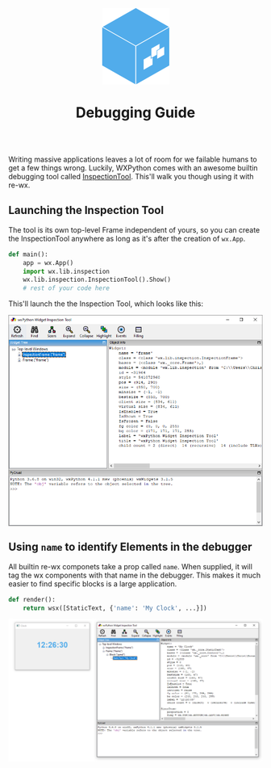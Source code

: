 
<p align="center">
  <img src="https://github.com/chriskiehl/re-wx-images/raw/images/logo/icon-large.png" align=center >
</p>

<h1 align="center">Debugging Guide</h1>
<br/><br/>


Writing massive applications leaves a lot of room for we failable humans to get a few things wrong. Luckily, WXPython comes with an awesome builtin debugging tool called [InspectionTool](https://www.wxpython.org/Phoenix/docs/html/wx.lib.mixins.inspection.html). This'll walk you though using it with re-wx. 

## Launching the Inspection Tool 

The tool is its own top-level Frame independent of yours, so you can create the InspectionTool anywhere as long as it's after the creation of `wx.App`. 

```python
def main(): 
    app = wx.App()
    import wx.lib.inspection
    wx.lib.inspection.InspectionTool().Show()
    # rest of your code here
```

This'll launch the the Inspection Tool, which looks like this: 

<p align="center">
  <img src="https://github.com/chriskiehl/re-wx-images/raw/images/docs/debugging/inspector.png" align=center >
</p>

## Using `name` to identify Elements in the debugger

All builtin re-wx componets take a prop called `name`. When supplied, it will tag the wx components with that name in the debugger. This makes it much easier to find specific blocks is a large application. 

```python
def render():
    return wsx([StaticText, {'name': 'My Clock', ...}])
```


<p align="center">
  <img src="https://github.com/chriskiehl/re-wx-images/raw/images/docs/debugging/named-components.png" align=center >
</p>




